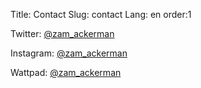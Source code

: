 Title: Contact
Slug: contact
Lang: en
order:1

Twitter: [@zam_ackerman](https://twitter.com/zam_ackerman)

Instagram: [@zam_ackerman](https://www.instagram.com/zam_ackerman/)

Wattpad: [@zam_ackerman](wattpad.com/ZamAckerman/)
